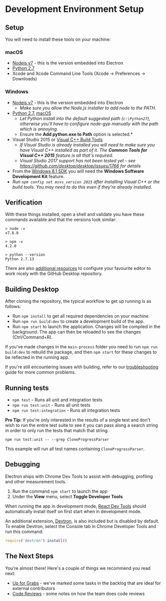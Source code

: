 #  Development Environment Setup

## Setup

You will need to install these tools on your machine:

### macOS

 - [Nodejs v7](https://nodejs.org/download/current) - this is the version embedded into Electron
 - [Python 2.7](https://www.python.org/downloads/mac-osx/)
 - Xcode and Xcode Command Line Tools (Xcode -> Preferences -> Downloads)

### Windows

 - [Nodejs v7](https://nodejs.org/download/current) - this is the version embedded into Electron
    - *Make sure you allow the Node.js installer to add node to the PATH.*
 - [Python 2.7](https://www.python.org/downloads/windows/), [macOS](https://www.python.org/downloads/mac-osx/)
    - *Let Python install into the default suggested path (`c:\Python27`), otherwise you'll have
      to configure node-gyp manually with the path which is annoying.*
    - Ensure the **Add python.exe to Path** option is selected.*
 - Visual Studio 2015 or [Visual C++ Build Tools](http://go.microsoft.com/fwlink/?LinkId=691126)
    - *If Visual Studio is already installed you will need to make sure you have Visual C++
      installed as part of it. The **Common Tools for Visual C++ 2015** feature is all that's
      required.*
    - *Visual Studio 2017 support has not been tested yet - see https://github.com/desktop/desktop/issues/1766 for details*
 - From the [Windows 8.1 SDK](https://developer.microsoft.com/en-us/windows/downloads/windows-8-1-sdk) you will need the **Windows Software Development Kit** feature.
 - *Run `npm config set msvs_version 2015` after installing Visual C++ or the build tools. You may need to do this even if they're already installed.*

## Verification
 
With these things installed, open a shell and validate you have these commands
available and that the versions look similar:

```
> node -v
v7.8.0

> npm -v
4.2.0

> python --version
Python 2.7.13
```

There are also [additional resources](tooling.md) to
configure your favourite editor to work nicely with the GitHub Desktop
repository.

## Building Desktop

After cloning the repository, the typical workflow to get up running
is as follows:

* Run `npm install` to get all required dependencies on your machine.
* Run `npm run build:dev` to create a development build of the app.
* Run `npm start` to launch the application. Changes will be compiled in the
  background. The app can then be reloaded to see the changes (Ctrl/Command+R).

If you've made changes in the `main-process` folder you need to run `npm run
build:dev` to rebuild the package, and then `npm start` for these changes to be
reflected in the running app.

If you're still encountering issues with building, refer to our
[troubleshooting](troubleshooting.md) guide for more common
problems.

## Running tests

- `npm test` - Runs all unit and integration tests
- `npm run test:unit` - Runs all unit tests
- `npm run test:integration` - Runs all integration tests

**Pro Tip:** If you're only interested in the results of a single test and don't
wish to run the entire test suite to see it you can pass along a search string
in order to only run the tests that match that string.

```
npm run test:unit -- --grep CloneProgressParser
```

This example will run all test names containing `CloneProgressParser`.

## Debugging

Electron ships with Chrome Dev Tools to assist with debugging, profiling and
other measurement tools.

1. Run the command `npm start` to launch the app
2. Under the **View** menu, select **Toggle Developer Tools**

When running the app in development mode,
[React Dev Tools](https://chrome.google.com/webstore/detail/react-developer-tools/fmkadmapgofadopljbjfkapdkoienihi?hl=en)
should automatically install itself on first start when in development mode.

An additional extension, [Devtron](http://electron.atom.io/devtron/), is also
included but is disabled by default. To enable Devtron, select the Console
tab in Chrome Developer Tools and run this command:

```js
require('devtron').install()
```

## The Next Steps

You're almost there! Here's a couple of things we recommend you read next:

 - [Up for Grabs](../../CONTRIBUTING.md#up-for-grabs) - we've marked some tasks in
   the backlog that are ideal for external contributors
 - [Code Reviews](../process/reviews.md) - some notes on how the team does
   code reviews

